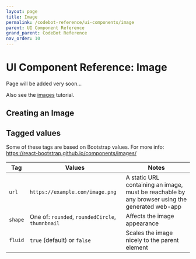 ```yaml
---
layout: page
title: Image
permalink: /codebot-reference/ui-components/image
parent: UI Component Reference
grand_parent: CodeBot Reference
nav_order: 10
---
```


# UI Component Reference: Image

Page will be added very soon...

Also see the [images](../../codegen-process-guide/UX/images) tutorial.

## Creating an Image



## Tagged values

Some of these tags are based on Bootstrap values. For more info: https://react-bootstrap.github.io/components/images/

| Tag      | Values                                            | Notes              |
| ---------| ------------------------------------------------- | ------------------ |
| `url`    | `https://example.com/image.png`                   | A static URL containing an image, must be reachable by any browser using the generated web-app |
| `shape`  | One of: `rounded`, `roundedCircle`, `thumnbnail`  | Affects the image appearance |
| `fluid`  | `true` (default) or `false`                       | Scales the image nicely to the parent element |

